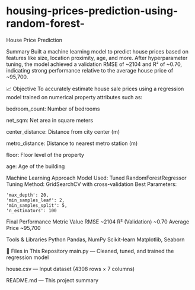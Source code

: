 # housing-prices-prediction-using-random-forest-
House Price Prediction
 
 
 Summary
Built a machine learning model to predict house prices based on features like size, location proximity, age, and more. After hyperparameter tuning, the model achieved a validation RMSE of ~2104 and R² of ~0.70, indicating strong performance relative to the average house price of ~95,700.



📈 Objective
To accurately estimate house sale prices using a regression model trained on numerical property attributes such as:

bedroom_count: Number of bedrooms

net_sqm: Net area in square meters

center_distance: Distance from city center (m)

metro_distance: Distance to nearest metro station (m)

floor: Floor level of the property

age: Age of the building



 Machine Learning Approach
Model Used: Tuned RandomForestRegressor
Tuning Method: GridSearchCV with cross-validation
Best Parameters:

    'max_depth': 20,
    'min_samples_leaf': 2,
    'min_samples_split': 5,
    'n_estimators': 100




Final Performance
Metric	Value
RMSE	~2104
R² (Validation)	~0.70
Average Price	~95,700


Tools & Libraries
Python
Pandas, NumPy
Scikit-learn
Matplotlib, Seaborn

📂 Files in This Repository
main.py — Cleaned, tuned, and trained the regression model

house.csv — Input dataset (4308 rows × 7 columns)

README.md — This project summary

